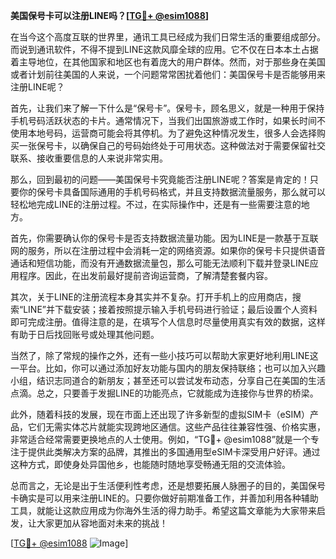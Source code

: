 **美国保号卡可以注册LINE吗？[[TG💪+ @esim1088](https://t.me/s/esim1088)]**

在当今这个高度互联的世界里，通讯工具已经成为我们日常生活的重要组成部分。而说到通讯软件，不得不提到LINE这款风靡全球的应用。它不仅在日本本土占据着主导地位，在其他国家和地区也有着庞大的用户群体。然而，对于那些身在美国或者计划前往美国的人来说，一个问题常常困扰着他们：美国保号卡是否能够用来注册LINE呢？

首先，让我们来了解一下什么是“保号卡”。保号卡，顾名思义，就是一种用于保持手机号码活跃状态的卡片。通常情况下，当我们出国旅游或工作时，如果长时间不使用本地号码，运营商可能会将其停机。为了避免这种情况发生，很多人会选择购买一张保号卡，以确保自己的号码始终处于可用状态。这种做法对于需要保留社交联系、接收重要信息的人来说非常实用。

那么，回到最初的问题——美国保号卡究竟能否注册LINE呢？答案是肯定的！只要你的保号卡具备国际通用的手机号码格式，并且支持数据流量服务，那么就可以轻松地完成LINE的注册过程。不过，在实际操作中，还是有一些需要注意的地方。

首先，你需要确认你的保号卡是否支持数据流量功能。因为LINE是一款基于互联网的服务，所以在注册过程中会消耗一定的网络资源。如果你的保号卡只提供语音通话和短信功能，而没有开通数据流量包，那么可能无法顺利下载并登录LINE应用程序。因此，在出发前最好提前咨询运营商，了解清楚套餐内容。

其次，关于LINE的注册流程本身其实并不复杂。打开手机上的应用商店，搜索“LINE”并下载安装；接着按照提示输入手机号码进行验证；最后设置个人资料即可完成注册。值得注意的是，在填写个人信息时尽量使用真实有效的数据，这样有助于日后找回账号或处理其他问题。

当然了，除了常规的操作之外，还有一些小技巧可以帮助大家更好地利用LINE这一平台。比如，你可以通过添加好友功能与国内的朋友保持联络；也可以加入兴趣小组，结识志同道合的新朋友；甚至还可以尝试发布动态，分享自己在美国的生活点滴。总之，只要善于发掘LINE的功能亮点，它就能成为连接你与世界的桥梁。

此外，随着科技的发展，现在市面上还出现了许多新型的虚拟SIM卡（eSIM）产品，它们无需实体芯片就能实现跨地区通信。这些产品往往兼容性强、价格实惠，非常适合经常需要更换地点的人士使用。例如，“TG💪+ @esim1088”就是一个专注于提供此类解决方案的品牌，其推出的多国通用型eSIM卡深受用户好评。通过这种方式，即使身处异国他乡，也能随时随地享受畅通无阻的交流体验。

总而言之，无论是出于生活便利性考虑，还是想要拓展人脉圈子的目的，美国保号卡确实是可以用来注册LINE的。只要你做好前期准备工作，并善加利用各种辅助工具，就能让这款应用成为你海外生活的得力助手。希望这篇文章能为大家带来启发，让大家更加从容地面对未来的挑战！

[[TG💪+ @esim1088](https://t.me/s/esim1088) ![Image](https://i.postimg.cc/4NQfJmqS/Snipaste-2025-05-13-00-14-12.png)]